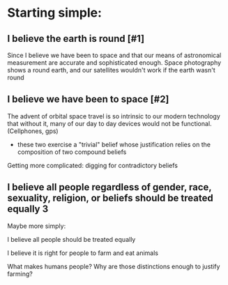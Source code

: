 # Starting simple:

## I believe the earth is round [#1]
Since I believe we have been to space and that our means of astronomical measurement are accurate and sophisticated enough. Space photography shows a round earth, and our satellites wouldn't work if the earth wasn't round

## I believe we have been to space [#2]
The advent of orbital space travel is so intrinsic to our modern technology that without it, many of our day to day devices would not be functional. (Cellphones, gps)

* these two exercise a "trivial" belief whose justification relies on the composition of two compound beliefs

Getting more complicated: digging for contradictory beliefs

## I believe all people regardless of gender, race, sexuality, religion, or beliefs should be treated equally 3

Maybe more simply:

I believe all people should be treated equally

I believe it is right for people to farm and eat animals

What makes humans people? Why are those distinctions enough to justify farming?
